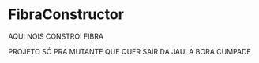 # FibraConstructor
AQUI NOIS CONSTROI FIBRA

PROJETO SÓ PRA MUTANTE QUE QUER SAIR DA JAULA
BORA CUMPADE
